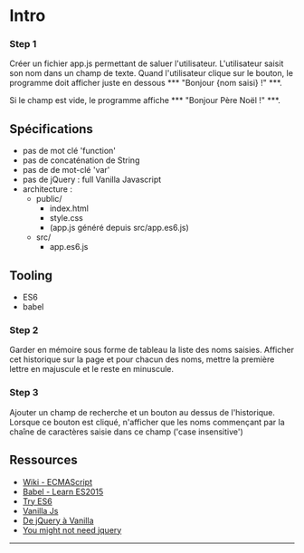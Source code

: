 # Intro

### Step 1
Créer un fichier app.js permettant de saluer l'utilisateur. L'utilisateur saisit son nom dans un champ de texte.
Quand l'utilisateur clique sur le bouton, le programme doit afficher juste en dessous *** "Bonjour {nom saisi} !" ***.

Si le champ est vide, le programme affiche *** "Bonjour Père Noël !" ***.


## Spécifications
* pas de mot clé 'function'
* pas de concaténation de String
* pas de de mot-clé 'var'
* pas de jQuery : full Vanilla Javascript
* architecture :
  * public/
    * index.html
    * style.css
    * (app.js généré depuis src/app.es6.js)
  * src/
    * app.es6.js

## Tooling
* ES6
* babel


### Step 2
Garder en mémoire sous forme de tableau la liste des noms saisies. Afficher cet historique sur la page et pour chacun des noms, mettre la première lettre en majuscule et le reste en minuscule.

### Step 3
Ajouter un champ de recherche et un bouton au dessus de l'historique. Lorsque ce bouton est cliqué, n'afficher que les noms commençant par la chaîne de caractères saisie dans ce champ ('case insensitive')

## Ressources
* [Wiki - ECMAScript](https://en.wikipedia.org/wiki/ECMAScript)
* [Babel - Learn ES2015](http://babeljs.io/learn-es2015/)
* [Try ES6](http://babeljs.io/repl/#?babili=false&evaluate=true&lineWrap=false&presets=latest%2Creact%2Cstage-2&experimental=false&loose=false&spec=false&code=%5B1%2C2%2C3%5D.map(n%20%3D%3E%20n%20%2B%201)%3B&playground=true)
* [Vanilla Js](http://vanilla-js.com/)
* [De jQuery à Vanilla](http://putaindecode.io/fr/articles/js/de-jquery-a-vanillajs/)
* [You might not need jquery](http://youmightnotneedjquery.com/)


---

